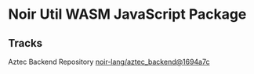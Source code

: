 # Noir Util WASM JavaScript Package

## Tracks

Aztec Backend Repository [noir-lang/aztec_backend@1694a7c](https://github.com/noir-lang/aztec_backend/tree/1694a7c6848d2ff0a594b3e86a651b41835aade2)
